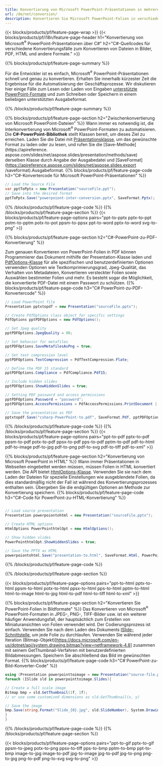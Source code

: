 ```yaml
---
title: Konvertierung von Microsoft PowerPoint-Präsentationen in mehrere Dateien mit C#
url: /de/net/conversion/
description: Konvertieren Sie Microsoft PowerPoint-Folien in verschiedene Dateien, einschließlich PDF-, HTML- und Bildformate auf .NET Framework-, .NET Core-, Windows Azure-, Mono- oder Xamarin-Plattformen.
---
```


{{< blocks/products/pf/feature-page-wrap >}}
{{< blocks/products/pf/i18n/feature-page-header h1="Konvertierung von Microsoft<sup>®</sup> PowerPoint-Präsentationen über C#" h2="C#-Quellcodes für verschiedene Konvertierungsfälle zum Konvertieren von Dateien in Bilder, PDF, HTML und andere Formate." >}}

{{% blocks/products/pf/feature-page-summary %}}

Für die Entwickler ist es einfach, Microsoft<sup>®</sup> PowerPoint-Präsentationen schnell und genau zu konvertieren. Erhalten Sie innerhalb kürzester Zeit die Ergebnisse für die Automatisierung der Geschäftsprozesse. Wir diskutieren hier einige Fälle zum Lesen oder Laden von Eingaben [unterstützte PowerPoint-Formate](https://docs.aspose.com/slides/net/supported-file-formats/) und zum Schreiben oder Speichern in einem beliebigen unterstützten Ausgabeformat. 

{{% /blocks/products/pf/feature-page-summary  %}}

{{% blocks/products/pf/feature-page-section  h2="Zwischenkonvertierung von Microsoft PowerPoint-Dateien" %}}
Wann immer es notwendig ist, die Interkonvertierung von Microsoft<sup>®</sup> PowerPoint-Formaten zu automatisieren. Die **C#-PowerPoint-Bibliothek** stellt Klassen bereit, um dieses Ziel zu erreichen. Laden Sie die Datei mit [Präsentationsklasse](https://apireference.aspose.com/net/slides/aspose.slides/presentation), um das gewünschte Format zu laden oder zu lesen, und rufen Sie die [Save-Methode](https://apireference. aspose.com/slides/net/aspose.slides/presentation/methods/save) derselben Klasse durch Angabe der Ausgabedatei und [SaveFormat](https://apireference.aspose.com/slides/net/aspose.slides.export /saveformat).Ausgabeformat. 
{{% blocks/products/pf/feature-page-code h3="C#-Konvertercode für Microsoft PowerPoint-Präsentationen" %}}

```cs
// Load the Source File
var pptToPptx = new Presentation("sourceFile.ppt");
// Save into the desired format
pptToPptx.Save("powerpoiont-inter-conversion.pptx", SaveFormat.Pptx);   
```
{{% /blocks/products/pf/feature-page-code  %}}
{{% /blocks/products/pf/feature-page-section %}}
{{< blocks/products/pf/feature-page-options pairs="ppt-to-pptx pptx-to-ppt potm-to-pptm potx-to-pot ppsm-to-ppsx ppt-to-word pptx-to-word svg-to-png" >}}


{{% blocks/products/pf/feature-page-section  h2="C#-PowerPoint-zu-PDF-Konvertierung" %}}

Zum genauen Konvertieren von PowerPoint-Folien in PDF können Programmierer das Dokument mithilfe der Presentation-Klasse laden und [PdfOptions-Klasse](https://apireference.aspose.com/slides/net/aspose.slides.export/pdfoptions) für alle spezifischen und benutzerdefinierten Optionen verwenden Optionen wie Textkomprimierungsgrad, Jpeg-Qualität, das Verhalten von Metadateien, Konvertieren versteckter Folien sowie Auswählen bestimmter Folien und mehr. Es besteht sogar die Möglichkeit, die konvertierte PDF-Datei mit einem Passwort zu schützen.
{{% blocks/products/pf/feature-page-code h3="C# PowerPoint-zu-PDF-Konvertercode" %}}

```cs
// Load PowerPoint file
Presentation pptxtopdf = new Presentation("sourceFile.pptx");

// Create PdfOptions class object for specific settings
PdfOptions pptPDFOptions = new PdfOptions();

// Set Jpeg quality
pptPDFOptions.JpegQuality = 90;

// Set behavior for metafiles
pptPDFOptions.SaveMetafilesAsPng = true;

// Set text compression level
pptPDFOptions.TextCompression = PdfTextCompression.Flate;

// Define the PDF 15 standard
pptPDFOptions.Compliance = PdfCompliance.Pdf15;

// Include hidden slides
pptPDFOptions.ShowHiddenSlides = true;

// Setting PDF password and access permissions
pptPDFOptions.Password = "password";
pptPDFOptions.AccessPermissions = PdfAccessPermissions.PrintDocument | PdfAccessPermissions.HighQualityPrint;

// Save the presentation as PDF
pptxtopdf.Save("csharp-PowerPoint-to.pdf", SaveFormat.Pdf, pptPDFOptions);

```
{{% /blocks/products/pf/feature-page-code  %}}
{{% /blocks/products/pf/feature-page-section %}}
{{< blocks/products/pf/feature-page-options pairs="ppt-to-pdf pptx-to-pdf ppsm-to-pdf potx-to-pdf ppsx-to-pdf pps-to-pdf pptm-to-pdf pdf-to-html pdf-to-image pdf-to-jpg pdf-to-png pdf-to-svg pdf-to-tiff pdf-to-xml" >}}


{{% blocks/products/pf/feature-page-section  h2="Konvertierung von Microsoft PowerPoint in HTML" %}}
Wann immer Präsentationen in Webseiten eingebettet werden müssen, müssen Folien in HTML konvertiert werden. Die API bietet [HtmlOptions-Klasse](https://apireference.aspose.com/slides/net/aspose.slides.export/htmloptions). Verwenden Sie sie nach dem Laden der Dateien für spezielle Einstellungen wie ausgeblendete Folien, da dies standardmäßig nicht der Fall ist während des Konvertierungsprozesses enthalten sein. Übergeben Sie die endgültigen Optionen an Methode zur Konvertierung speichern.
{{% blocks/products/pf/feature-page-code h3="C#-Code für PowerPoint-zu-HTML-Konvertierung" %}}

```cs

// Load source presentation 
Presentation powerpoiontohtml = new Presentation("sourceFile.pptx");

// Create HTML options
HtmlOptions PowerPointhtmlOpt = new HtmlOptions();

// Show hidden slides
PowerPointhtmlOpt.ShowHiddenSlides = true;

// Save the PPTX as HTML
powerpoiontohtml.Save("presentation-to.html", SaveFormat.Html, PowerPointhtmlOpt); 

```
{{% /blocks/products/pf/feature-page-code %}}

{{% /blocks/products/pf/feature-page-section %}}

{{< blocks/products/pf/feature-page-options pairs="ppt-to-html pptx-to-html ppsm-to-html potx-to-html ppsx-to-html pps-to-html pptm-to-html html-to-image html-to-jpg html-to-pdf html-to-tiff html-to-xml" >}}

{{% blocks/products/pf/feature-page-section  h2="Konvertieren Sie PowerPoint-Folien in Bildformate" %}}
Das Konvertieren von Microsoft<sup>®</sup> PowerPoint-Formaten in JPEG-, PNG-, TIFF-Bilder usw. ist ein weiterer häufiger Anwendungsfall, der hauptsächlich zum Erstellen von Miniaturansichten von Folien verwendet wird. Der Codierungsprozess ist einfach. Verwenden Sie nach dem Laden des Dokuments [ISlide-Schnittstelle](https://apireference.aspose.com/net/slides/aspose.slides/islide), um jede Folie zu durchlaufen. Verwenden Sie während jeder Iteration (Bitmap-Objekt)[https://docs.microsoft.com/en-us/dotnet/api/system.drawing.bitmap?view=netframework-4.8] zusammen mit seinem GetThumbnail-Verfahren mit benutzerdefinierten Bildabmessungen. Speichern Sie abschließend das Bild im gewünschten Format.
{{% blocks/products/pf/feature-page-code h3="C# PowerPoint-zu-Bild-Konverter-Code" %}}
```cs
using (Presentation powerpointtoimage = new Presentation("source-file.ppt")){
foreach (ISlide sld in powerpointtoimage.Slides){

// Create a full scale image
Bitmap bmp = sld.GetThumbnail(1f, 1f);
// or use some customized dimensions as sld.GetThumbnail(x, y)

// Save the image
bmp.Save(string.Format("Slide_{0}.jpg", sld.SlideNumber), System.Drawing.Imaging.ImageFormat.Jpeg);
}
}
```
{{% /blocks/products/pf/feature-page-code %}}
{{% /blocks/products/pf/feature-page-section %}}

{{< blocks/products/pf/feature-page-options pairs="ppt-to-gif pptx-to-gif ppsm-to-jpeg potx-to-png ppsx-to-tiff pps-to-bmp pptm-to-bmp ppt-to-bmp image-to-jpg image-to-pdf jpg-to-image jpg-to-pdf jpg-to-png png-to-jpg png-to-pdf png-to-svg svg-to-png" >}}